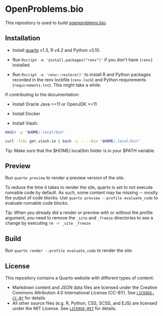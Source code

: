 # OpenProblems.bio

This repository is used to build [openproblems.bio](https://openproblems.bio).

## Installation

* Install [quarto](https://quarto.org) v1.3, R v4.2 and Python v3.10.

* Run `Rscript -e 'install.packages("renv")'` if you don't have `{renv}` installed.

* Run `Rscript -e 'renv::restore()'` to install R and Python packages recorded in the renv lockfile (`renv.lock`) and Python requirements (`requirements.txt`).
  This might take a while.

If contributing to the documentation:

* Install Oracle Java >=11 or OpenJDK >=11

* Install Docker

* Install Viash:

```bash
mkdir -p "$HOME/.local/bin"

curl -fsSL get.viash.io | bash -s -- --bin "$HOME/.local/bin"
```

Tip: Make sure that the $HOME/.local/bin folder is in your $PATH variable.

## Preview

Run `quarto preview` to render a preview version of the site.

To reduce the time it takes to render the site, quarto is set to not execute runnable code by default. As such, some content may be missing -- mostly the output of code blocks. Use `quarto preview --profile evaluate_code` to evaluate runnable code blocks. 

Tip: When you already did a render or preview with or without the profile argument, you need to remove the `_site` and `_freeze` directories to see a change by executing `rm -r _site _freeze`

## Build

Run `quarto render --profile evaluate_code` to render the site.

## License

This repository contains a Quarto website with different types of content:

- Markdown content and JSON data files are licensed under the Creative Commons Attribution 4.0 International License (CC-BY). See [`LICENSE-CC-BY`](./LICENSE-CC-BY) for details.
- All other source files (e.g. R, Python, CSS, SCSS, and EJS) are licensed under the MIT License. See [`LICENSE-MIT`](./LICENSE-MIT) for details.
